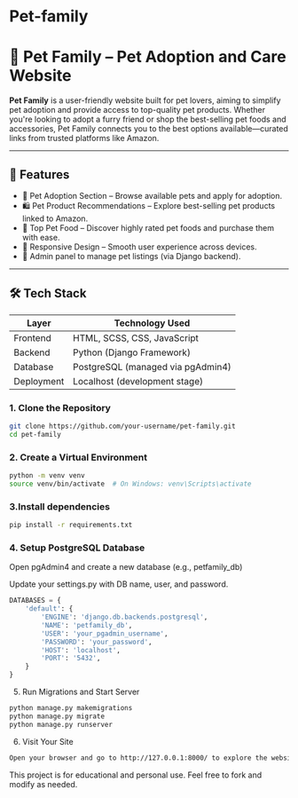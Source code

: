 # Pet-family
# 🐾 Pet Family – Pet Adoption and Care Website

**Pet Family** is a user-friendly website built for pet lovers, aiming to simplify pet adoption and provide access to top-quality pet products. Whether you're looking to adopt a furry friend or shop the best-selling pet foods and accessories, Pet Family connects you to the best options available—curated links from trusted platforms like Amazon.

---

## 🌟 Features

- 🐶 Pet Adoption Section – Browse available pets and apply for adoption.
- 🛍️ Pet Product Recommendations – Explore best-selling pet products linked to Amazon.
- 🍖 Top Pet Food – Discover highly rated pet foods and purchase them with ease.
- 📱 Responsive Design – Smooth user experience across devices.
- 🔐 Admin panel to manage pet listings (via Django backend).

---

## 🛠️ Tech Stack

| Layer        | Technology Used                      |
|--------------|--------------------------------------|
| Frontend     | HTML, SCSS, CSS, JavaScript          |
| Backend      | Python (Django Framework)            |
| Database     | PostgreSQL (managed via pgAdmin4)    |
| Deployment   | Localhost (development stage)        |

### 1. Clone the Repository
```bash
git clone https://github.com/your-username/pet-family.git
cd pet-family
```


### 2. Create a Virtual Environment
```bash
python -m venv venv
source venv/bin/activate  # On Windows: venv\Scripts\activate
```
### 3.Install dependencies
```bash
pip install -r requirements.txt
```
### 4. Setup PostgreSQL Database
Open pgAdmin4 and create a new database (e.g., petfamily_db)

Update your settings.py with DB name, user, and password.

```python
DATABASES = {
    'default': {
        'ENGINE': 'django.db.backends.postgresql',
        'NAME': 'petfamily_db',
        'USER': 'your_pgadmin_username',
        'PASSWORD': 'your_password',
        'HOST': 'localhost',
        'PORT': '5432',
    }
}
```
5. Run Migrations and Start Server
```bash
python manage.py makemigrations
python manage.py migrate
python manage.py runserver
```
6. Visit Your Site
```bash
Open your browser and go to http://127.0.0.1:8000/ to explore the website.
```

This project is for educational and personal use. Feel free to fork and modify as needed.
